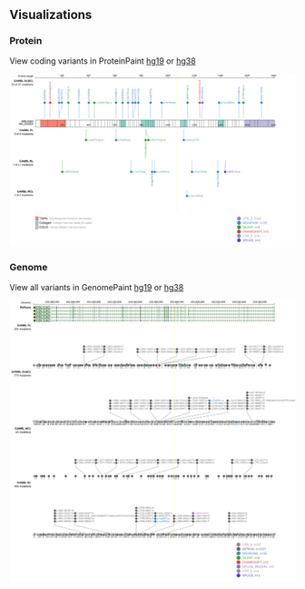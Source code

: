 ## Visualizations
### Protein
View coding variants in ProteinPaint [hg19](https://morinlab.github.io/LLMPP/GAMBL/COL11A1_protein.html)  or [hg38](https://morinlab.github.io/LLMPP/GAMBL/COL11A1_protein_hg38.html)

![](images/proteinpaint/COL11A1_NM_001854.svg)

### Genome
View all variants in GenomePaint [hg19](https://morinlab.github.io/LLMPP/GAMBL/COL11A1.html)  or [hg38](https://morinlab.github.io/LLMPP/GAMBL/COL11A1_hg38.html)

![](images/proteinpaint/COL11A1.svg)

